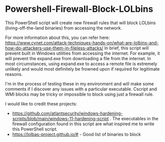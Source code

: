 # Powershell-Firewall-Block-LOLbins
This PowerShell script will create new firewall rules that will block LOLbins (living-off-the-land binaries) from accessing the network.

For more information about this, you can refer here: https://www.cynet.com/attack-techniques-hands-on/what-are-lolbins-and-how-do-attackers-use-them-in-fileless-attacks/
In brief, this script will prevent built in Windows utilities from accessing the internet. For example, it will prevent the expand.exe from downloading a file from the internet. In most circumstances, using expand.exe to access a remote file is extremely unlikely and would most definitely be frowned upon if required for legitimate reasons.

I'm in the process of testing these in my environment and will make some comments if I discover any issues with a particular executable. Cscript and WMI blocks may be tricky or impossible to block using just a firewall rule.

I would like to credit these projects:
- https://github.com/atlantsecurity/windows-hardening-scripts/blob/main/windows-11-hardening-script . The executables in the firewall configuration found in this script are what inspired me to write this PowerShell script.
- https://lolbas-project.github.io/# - Good list of binaries to block

